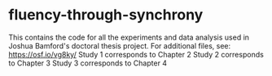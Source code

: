 # fluency-through-synchrony
This contains the code for all the experiments and data analysis used in Joshua Bamford's doctoral thesis project. 
For additional files, see: https://osf.io/vg8ky/
Study 1 corresponds to Chapter 2
Study 2 corresponds to Chapter 3
Study 3 corresponds to Chapter 4
